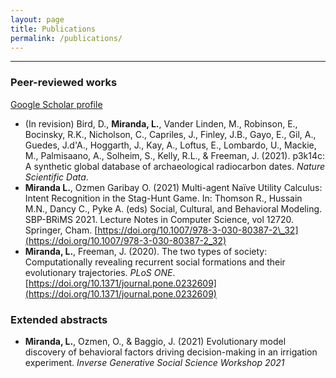 ```yaml
---
layout: page
title: Publications
permalink: /publications/
---
```


---

### Peer-reviewed works 

[Google Scholar profile](https://scholar.google.com/citations?hl=en&user=4Kvx61cAAAAJ&view_op=list_works&authuser=2&gmla=AJsN-F652JhLnff6CDimQtUetlthkba05Hw-dGj2XjNJvUMAgowYn5690S45Cs-d-DQftSgmRbT7gand7jQz88-qy1QsKeD7mA)


* (In revision) Bird, D., **Miranda, L.**, Vander Linden, M., Robinson, E., Bocinsky, R.K., Nicholson, C., Capriles, J., Finley, J.B., Gayo, E., Gil, A., Guedes, J.d'A., Hoggarth, J., Kay, A., Loftus, E., Lombardo, U., Mackie, M., Palmisaano, A., Solheim, S., Kelly, R.L., & Freeman, J. (2021). p3k14c: A synthetic global database of archaeological radiocarbon dates. _Nature Scientific Data_.
*  **Miranda L.**, Ozmen Garibay O. (2021) Multi-agent Naïve Utility Calculus: Intent Recognition in the Stag-Hunt Game. In: Thomson R., Hussain M.N., Dancy C., Pyke A. (eds) Social, Cultural, and Behavioral Modeling. SBP-BRiMS 2021. Lecture Notes in Computer Science, vol 12720. Springer, Cham. [https://doi.org/10.1007/978-3-030-80387-2\_32](https://doi.org/10.1007/978-3-030-80387-2_32)
*  **Miranda, L.**, Freeman, J. (2020). The two types of society: Computationally revealing recurrent social formations and their evolutionary trajectories. _PLoS ONE_. [https://doi.org/10.1371/journal.pone.0232609](https://doi.org/10.1371/journal.pone.0232609)

### Extended abstracts

* **Miranda, L.**, Ozmen, O., & Baggio, J. (2021) Evolutionary model discovery of behavioral factors driving decision-making in an irrigation experiment. _Inverse Generative Social Science Workshop 2021_
